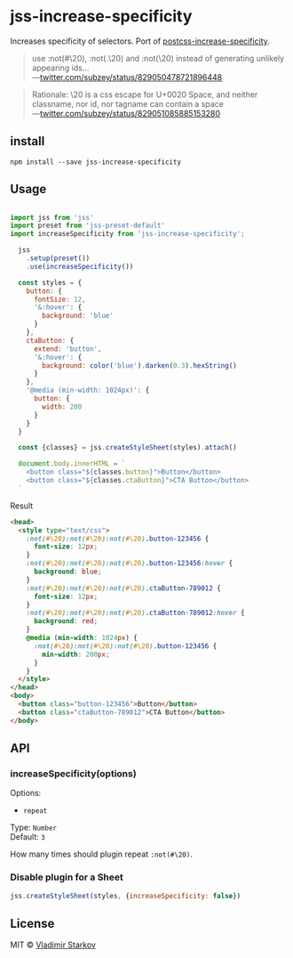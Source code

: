# jss-increase-specificity

Increases specificity of selectors. Port of [postcss-increase-specificity][].

[postcss-increase-specificity]: https://github.com/MadLittleMods/postcss-increase-specificity


> use :not(#\20), :not(.\20) and :not(\20) instead of generating unlikely
> appearing ids…  
> —[twitter.com/subzey/status/829050478721896448](twitter.com/subzey/status/829050478721896448)

> Rationale: \20 is a css escape for U+0020 Space, and neither classname,
> nor id, nor tagname can contain a space  
> —[twitter.com/subzey/status/829051085885153280](twitter.com/subzey/status/829051085885153280)


## install

    npm install --save jss-increase-specificity


## Usage

```js

import jss from 'jss'
import preset from 'jss-preset-default'
import increaseSpecificity from 'jss-increase-specificity';

  jss
    .setup(preset())
    .use(increaseSpecificity())

  const styles = {
    button: {
      fontSize: 12,
      '&:hover': {
        background: 'blue'
      }
    },
    ctaButton: {
      extend: 'button',
      '&:hover': {
        background: color('blue').darken(0.3).hexString()
      }
    },
    '@media (min-width: 1024px)': {
      button: {
        width: 200
      }
    }
  }

  const {classes} = jss.createStyleSheet(styles).attach()

  document.body.innerHTML = `
    <button class="${classes.button}">Button</button>
    <button class="${classes.ctaButton}">CTA Button</button>
  `
```

Result

```html
<head>
  <style type="text/css">
    :not(#\20):not(#\20):not(#\20).button-123456 {
      font-size: 12px;
    }
    :not(#\20):not(#\20):not(#\20).button-123456:hover {
      background: blue;
    }
    :not(#\20):not(#\20):not(#\20).ctaButton-789012 {
      font-size: 12px;
    }
    :not(#\20):not(#\20):not(#\20).ctaButton-789012:hover {
      background: red;
    }
    @media (min-width: 1024px) {
      :not(#\20):not(#\20):not(#\20).button-123456 {
        min-width: 200px;
      }
    }
  </style>
</head>
<body>
  <button class="button-123456">Button</button>
  <button class="ctaButton-789012">CTA Button</button>
</body>
```

## API

### increaseSpecificity(options)

Options:

- `repeat`

Type: `Number`  
Default: `3`

How many times should plugin repeat `:not(#\20)`.

### Disable plugin for a Sheet

```js
jss.createStyleSheet(styles, {increaseSpecificity: false})
```

## License

MIT © [Vladimir Starkov](https://iamstarkov@gmail.com)
